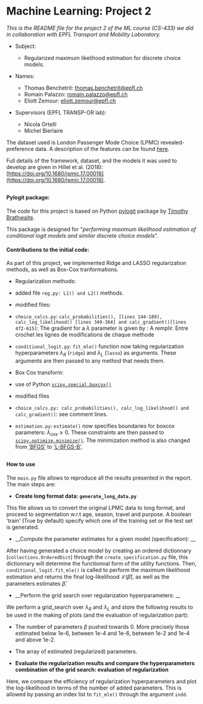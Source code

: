 # Machine Learning: Project 2

  

_This is the README file for the project 2 of the ML course (CS-433) we did in collaboration with EPFL Transport and Mobility Laboratory._

* Subject:

  *  Regularized maximum likelihood estimation for discrete choice models.

* Names:

  * Thomas Benchetrit: <thomas.benchetrit@epfl.ch>
  * Romain Palazzo: <romain.palazzo@epfl.ch>
  * Eliott Zemour: <eliott.zemour@epfl.ch>

* Supervisors (EPFL TRANSP-OR lab):

  * Nicola Ortelli
  * Michel Bierlaire

  

The dataset used is London Passenger Mode Choice (LPMC) revealed-preference data. A description of the features can be found [here](https://transp-or.epfl.ch/documents/technicalReports/CS_LPMC.pdf).

Full details of the framework, dataset, and the models it was used to develop are given in Hillel et al. (2018): [https://doi.org/10.1680/jsmic.17.00018](https://doi.org/10.1680/jsmic.17.00018).

##

#### Pylogit package:

The code for this project is based on Python [pylogit](https://github.com/timothyb0912/pylogit) package by [Timothy Brathwaite](https://github.com/timothyb0912).

This package is designed for "_performing maximum likelihood estimation of conditional logit models and similar discrete choice models_".

  

#### Contributions to the initial code:

As part of this project, we implemented Ridge and LASSO regularization methods, as well as Box-Cox tranformations.

  

* Regularization methods:

* added file `reg.py: L1() and L2()` methods.

* modified files:

* `choice_calcs.py`: `calc_probabilities(), [lines 144-189], calc_log_likelihood() [lines 349-364] and calc_gradient()[lines 472-615]`: The gradient for a $\lambda$ parameter is given by : A remplir. Entre crochet les lignes de modifications de chaque methode

* `conditional_logit.py`: `fit_mle()` function now taking regularization hyperparameters $\lambda_R$ (`ridge`) and $\lambda_L$ (`lasso`) as arguments. These arguments are then passed to any method that needs them.

* Box Cox transform:

* use of Python [`scipy.special.boxcox()`](https://docs.scipy.org/doc/scipy/reference/generated/scipy.special.boxcox.html)

* modified files

  

* `choice_calcs.py: calc_probabilities(), calc_log_likelihood() and calc_gradient()`: see comment lines.

  

* `estimation.py`: `estimate()` now specifies boundaries for boxcox parameters: $\lambda_{cox} \geq 0$. These constraints are then passed to [`scipy.optimize.minimize()`](https://docs.scipy.org/doc/scipy/reference/generated/scipy.optimize.minimize.html). The minimization method is also changed from ['BFGS'](https://docs.scipy.org/doc/scipy/reference/optimize.minimize-bfgs.html#optimize-minimize-bfgs) to ['L-BFGS-B'](https://docs.scipy.org/doc/scipy/reference/optimize.minimize-lbfgsb.html#optimize-minimize-lbfgsb).


##

#### How to use

The `main.py` file allows to reproduce all the results presented in the report. The main steps are:

* __Create long format data: `generate_long_data.py`__

This file allows us to convert the original LPMC data to long format, and proceed to segmentation w.r.t age, season, travel and purpose. A boolean 'train' (True by default) specify which one of the training set or the test set is generated.

  

* __Compute the parameter estimates for a given model (specification): __

After having generated a choice model by creating an ordered dictionnary (`collections.OrderedDict`) through the `create_specification.py` file, this dictionnary will determine the functionnal form of the utility functions. Then,  `conditional_logit.fit_mle()` is called to perform the maximum likelihood estimation and returns the final log-likelihood $\mathcal{L}(\hat{\beta})$, as well as the parameters estimates $\hat{\beta}$.

  

* __Perform the grid search over regularization hyperparameters: __

We perform a grid_search over $\lambda_R$ and $\lambda_L$ and store the following results to be used in the making of plots (and the evaluation of regularization part): 

* The number of parameters $\beta$ pushed towards 0. More precisely those estimated below 1e-6, between 1e-4 and 1e-6, between 1e-2 and 1e-4 and above 1e-2.

* The array of estimated (regularized) parameters.

  

* __Evaluate the regularization results and compare the hyperparameters combination of the grid search: evaluation of regularization__

Here, we compare the efficiency of regularization hyperparameters and plot the log-likelihood in terms of the number of added parameters. This is allowed by passing an index list to `fit_mle()` through the argument `indd`.